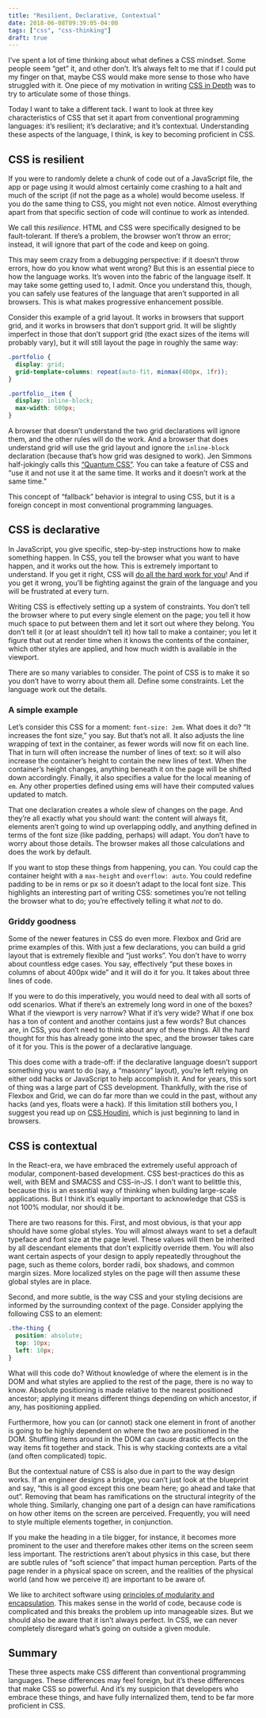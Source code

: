 ```yaml
---
title: "Resilient, Declarative, Contextual"
date: 2018-06-08T09:39:05-04:00
tags: ["css", "css-thinking"]
draft: true
---
```


I’ve spent a lot of time thinking about what defines a CSS mindset. Some people seem “get” it, and other don’t. It’s always felt to me that if I could put my finger on that, maybe CSS would make more sense to those who have struggled with it. One piece of my motivation in writing [CSS in Depth](https://www.manning.com/books/css-in-depth) was to try to articulate some of those things.
<!--more-->

Today I want to take a different tack. I want to look at three key characteristics of CSS that set it apart from conventional programming languages: it’s resilient; it’s declarative; and it’s contextual. Understanding these aspects of the language, I think, is key to becoming proficient in CSS.

## CSS is resilient

If you were to randomly delete a chunk of code out of a JavaScript file, the app or page using it would almost certainly come crashing to a halt and much of the script (if not the page as a whole) would become useless. If you do the same thing to CSS, you might not even notice. Almost everything apart from that specific section of code will continue to work as intended.

We call this *resilience*. HTML and CSS were specifically designed to be fault-tolerant. If there’s a problem, the browser won’t throw an error; instead, it will ignore that part of the code and keep on going.

This may seem crazy from a debugging perspective: if it doesn’t throw errors, how do you know what went wrong? But this is an essential piece to how the language works. It’s woven into the fabric of the language itself. It may take some getting used to, I admit. Once you understand this, though, you can safely use features of the language that aren’t supported in all browsers. This is what makes progressive enhancement possible.

Consider this example of a grid layout. It works in browsers that support grid, and it works in browsers that don’t support grid. It will be slightly imperfect in those that don’t support grid (the exact sizes of the items will probably vary), but it will still layout the page in roughly the same way:

```css
.portfolio {
  display: grid;
  grid-template-columns: repeat(auto-fit, minmax(400px, 1fr));
}

.portfolio__item {
  display: inline-block;
  max-width: 600px;
}
```

A browser that doesn’t understand the two grid declarations will ignore them, and the other rules will do the work. And a browser that does understand grid will use the grid layout and ignore the `inline-block` declaration (because that’s how grid was designed to work). Jen Simmons half-jokingly calls this [“Quantum CSS”](https://www.youtube.com/watch?v=u00FY9vADfQ). You can take a feature of CSS and “use it and not use it at the same time. It works and it doesn’t work at the same time.”

This concept of “fallback” behavior is integral to using CSS, but it is a foreign concept in most conventional programming languages.

## CSS is declarative

In JavaScript, you give specific, step-by-step instructions how to make something happen. In CSS, you tell the browser what you want to have happen, and it works out the how. This is extremely important to understand. If you get it right, CSS will [do all the hard work for you](https://adactio.com/journal/13831)! And if you get it wrong, you’ll be fighting against the grain of the language and you will be frustrated at every turn.

Writing CSS is effectively setting up a system of constraints. You don’t tell the browser where to put every single element on the page; you tell it how much space to put between them and let it sort out where they belong. You don’t tell it (or at least shouldn’t tell it) how tall to make a container; you let it figure that out at render time when it knows the contents of the container, which other styles are applied, and how much width is available in the viewport.

There are so many variables to consider. The point of CSS is to make it so you don’t have to worry about them all. Define some constraints. Let the language work out the details.

### A simple example

Let’s consider this CSS for a moment: `font-size: 2em`. What does it do? “It increases the font size,” you say. But that’s not all. It also adjusts the line wrapping of text in the container, as fewer words will now fit on each line. That in turn will often increase the number of lines of text: so it will also increase the container’s height to contain the new lines of text. When the container’s height changes, anything beneath it on the page will be shifted down accordingly. Finally, it also specifies a value for the local meaning of `em`. Any other properties defined using ems will have their computed values updated to match.

That one declaration creates a whole slew of changes on the page. And they’re all exactly what you should want: the content will always fit, elements aren’t going to wind up overlapping oddly, and anything defined in terms of the font size (like padding, perhaps) will adapt. You don’t have to worry about those details. The browser makes all those calculations and does the work by default.

If you want to stop these things from happening, you can. You could cap the container height with a `max-height` and `overflow: auto`. You could redefine padding to be in rems or px so it doesn’t adapt to the local font size. This highlights an interesting part of writing CSS: sometimes you’re not telling the browser what to do; you’re effectively telling it what *not* to do.

### Griddy goodness

Some of the newer features in CSS do even more. Flexbox and Grid are prime examples of this. With just a few declarations, you can build a grid layout that is extremely flexible and “just works”. You don’t have to worry about countless edge cases. You say, effectively “put these boxes in columns of about 400px wide” and it will do it for you. It takes about three lines of code.

If you were to do this imperatively, you would need to deal with all sorts of odd scenarios. What if there’s an extremely long word in one of the boxes? What if the viewport is very narrow? What if it’s very wide? What if one box has a ton of content and another contains just a few words? But chances are, in CSS, you don’t need to think about any of these things. All the hard thought for this has already gone into the spec, and the browser takes care of it for you. This is the power of a declarative language.

This does come with a trade-off: if the declarative language doesn’t support something you want to do (say, a “masonry” layout), you’re left relying on either odd hacks or JavaScript to help accomplish it. And for years, this sort of thing was a large part of CSS development. Thankfully, with the rise of Flexbox and Grid, we can do far more than we could in the past, without any hacks (and yes, floats were a hack). If this limitation still bothers you, I suggest you read up on [CSS Houdini](https://www.smashingmagazine.com/2016/03/houdini-maybe-the-most-exciting-development-in-css-youve-never-heard-of/), which is just beginning to land in browsers.

## CSS is contextual

In the React-era, we have embraced the extremely useful approach of modular, component-based development. CSS best-practices do this as well, with BEM and SMACSS and CSS-in-JS. I don’t want to belittle this, because this is an essential way of thinking when building large-scale applications. But I think it’s equally important to acknowledge that CSS is not 100% modular, nor should it be.

There are two reasons for this. First, and most obvious, is that your app should have some global styles. You will almost always want to set a default typeface and font size at the page level. These values will then be inherited by all descendant elements that don’t explicitly override them. You will also want certain aspects of your design to apply repeatedly throughout the page, such as theme colors, border radii, box shadows, and common margin sizes. More localized styles on the page will then assume these global styles are in place.

Second, and more subtle, is the way CSS and your styling decisions are informed by the surrounding context of the page. Consider applying the following CSS to an element:

```css
.the-thing {
  position: absolute;
  top: 10px;
  left: 10px;
}
```

What will this code do? Without knowledge of where the element is in the DOM and what styles are applied to the rest of the page, there is no way to know. Absolute positioning is made relative to the nearest positioned ancestor; applying it means different things depending on which ancestor, if any, has positioning applied.

Furthermore, how you can (or cannot) stack one element in front of another is going to be highly dependent on where the two are positioned in the DOM.  Shuffling items around in the DOM can cause drastic effects on the way items fit together and stack. This is why stacking contexts are a vital (and often complicated) topic.

But the contextual nature of CSS is also due in part to the way design works. If an engineer designs a bridge, you can’t just look at the blueprint and say, “this is all good except this one beam here; go ahead and take that out”. Removing that beam has ramifications on the structural integrity of the whole thing. Similarly, changing one part of a design can have ramifications on how other items on the screen are perceived. Frequently, you will need to style multiple elements together, in conjunction.

If you make the heading in a tile bigger, for instance, it becomes more prominent to the user and therefore makes other items on the screen seem less important. The restrictions aren’t about physics in this case, but there are subtle rules of “soft science” that impact human perception. Parts of the page render in a physical space on screen, and the realities of the physical world (and how we perceive it) are important to be aware of.

We like to architect software using [principles of modularity and encapsulation](https://freecontent.manning.com/modular-css/). This makes sense in the world of code, because code is complicated and this breaks the problem up into manageable sizes. But we should also be aware that it isn’t always perfect. In CSS, we can never completely disregard what’s going on outside a given module.

## Summary

These three aspects make CSS different than conventional programming languages. These differences may feel foreign, but it’s these differences that make CSS so powerful. And it’s my suspicion that developers who embrace these things, and have fully internalized them, tend to be far more proficient in CSS.

